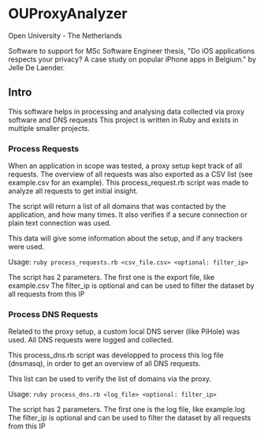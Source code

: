 # OUProxyAnalyzer

Open University - The Netherlands

Software to support for MSc Software Engineer thesis, "Do iOS applications respects your privacy? A case study on popular iPhone apps in Belgium." by Jelle De Laender.

## Intro

This software helps in processing and analysing data collected via proxy software and DNS requests
This project is written in Ruby and exists in multiple smaller projects.

### Process Requests

When an application in scope was tested, a proxy setup kept track of all requests.
The overview of all requests was also exported as a CSV list (see example.csv for an example).
This process_request.rb script was made to analyze all requests to get initial insight.

The script will return a list of all domains that was contacted by the application, and how many times.
It also verifies if a secure connection or plain text connection was used.

This data will give some information about the setup, and if any trackers were used.

Usage:
`ruby process_requests.rb <csv_file.csv> <optional: filter_ip>`

The script has 2 parameters. The first one is the export file, like example.csv
The filter_ip is optional and can be used to filter the dataset by all requests from this IP

### Process DNS Requests

Related to the proxy setup, a custom local DNS server (like PiHole) was used.
All DNS requests were logged and collected.

This process_dns.rb script was developped to process this log file (dnsmasq),
in order to get an overview of all DNS requests.

This list can be used to verify the list of domains via the proxy.

Usage:
`ruby process_dns.rb <log_file> <optional: filter_ip>`

The script has 2 parameters. The first one is the log file, like example.log
The filter_ip is optional and can be used to filter the dataset by all requests from this IP



